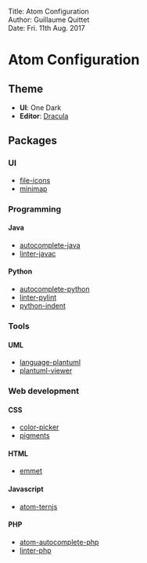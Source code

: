 Title: Atom Configuration  
Author: Guillaume Quittet  
Date: Fri. 11th Aug. 2017  

# Atom Configuration

## Theme

- <b>UI</b>: One Dark
- <b>Editor</b>: [Dracula](https://atom.io/themes/dracula-syntax)

## Packages

### UI
- [file-icons](https://atom.io/packages/file-icons)
- [minimap](https://atom.io/packages/minimap)

### Programming

#### Java
- [autocomplete-java](https://atom.io/packages/autocomplete-java)
- [linter-javac](https://atom.io/packages/linter-javac)

#### Python
- [autocomplete-python](https://atom.io/packages/autocomplete-python)
- [linter-pylint](https://atom.io/packages/linter-pylint)
- [python-indent](https://atom.io/packages/python-indent)

### Tools

#### UML
- [language-plantuml](https://atom.io/packages/language-plantuml)
- [plantuml-viewer](https://atom.io/packages/plantuml-viewer)

### Web development

#### CSS
- [color-picker](https://atom.io/packages/color-picker)
- [pigments](https://atom.io/packages/pigments)

#### HTML
- [emmet](https://atom.io/packages/emmet)

#### Javascript
- [atom-ternjs](https://atom.io/packages/atom-ternjs)

#### PHP
- [atom-autocomplete-php](https://atom.io/packages/atom-autocomplete-php)
- [linter-php](https://atom.io/packages/linter-php)
